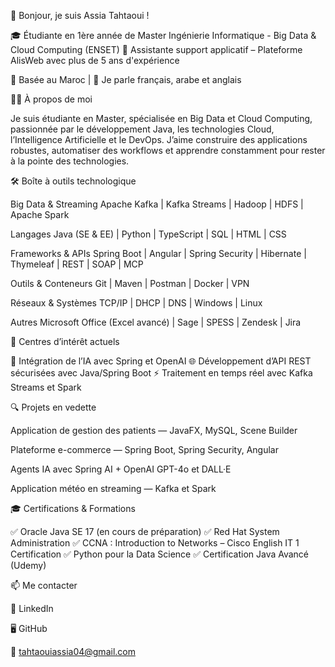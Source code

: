 👋 Bonjour, je suis Assia Tahtaoui !

🎓 Étudiante en 1ère année de Master Ingénierie Informatique - Big Data & Cloud Computing (ENSET)
💼 Assistante support applicatif – Plateforme AlisWeb avec plus de 5 ans d'expérience

📍 Basée au Maroc | 💬 Je parle français, arabe et anglais

👩‍💻 À propos de moi

Je suis étudiante en Master, spécialisée en Big Data et Cloud Computing, passionnée par le développement Java, les technologies Cloud, l’Intelligence Artificielle et le DevOps.
J’aime construire des applications robustes, automatiser des workflows et apprendre constamment pour rester à la pointe des technologies.

🛠️ Boîte à outils technologique

Big Data & Streaming
Apache Kafka | Kafka Streams | Hadoop | HDFS | Apache Spark

Langages
Java (SE & EE) | Python | TypeScript | SQL | HTML | CSS

Frameworks & APIs
Spring Boot | Angular | Spring Security | Hibernate | Thymeleaf | REST | SOAP | MCP

Outils & Conteneurs
Git | Maven | Postman | Docker | VPN

Réseaux & Systèmes
TCP/IP | DHCP | DNS | Windows | Linux

Autres
Microsoft Office (Excel avancé) | Sage | SPESS | Zendesk | Jira

🧠 Centres d’intérêt actuels

🤖 Intégration de l’IA avec Spring et OpenAI
🌐 Développement d’API REST sécurisées avec Java/Spring Boot
⚡ Traitement en temps réel avec Kafka Streams et Spark

🔍 Projets en vedette

Application de gestion des patients — JavaFX, MySQL, Scene Builder

Plateforme e-commerce — Spring Boot, Spring Security, Angular

Agents IA avec Spring AI + OpenAI GPT-4o et DALL·E

Application météo en streaming — Kafka et Spark

🎓 Certifications & Formations

✅ Oracle Java SE 17 (en cours de préparation)
✅ Red Hat System Administration
✅ CCNA : Introduction to Networks – Cisco English IT 1 Certification
✅ Python pour la Data Science
✅ Certification Java Avancé (Udemy)

📫 Me contacter

🔗 LinkedIn

🖥️ GitHub

📧 tahtaouiassia04@gmail.com 
